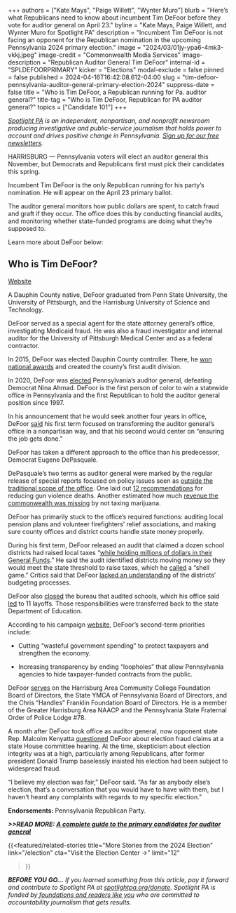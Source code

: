 +++
authors = ["Kate Mays", "Paige Willett", "Wynter Muro"]
blurb = "Here’s what Republicans need to know about incumbent Tim DeFoor before they vote for auditor general on April 23."
byline = "Kate Mays, Paige Willett, and Wynter Muro for Spotlight PA"
description = "Incumbent Tim DeFoor is not facing an opponent for the Republican nomination in the upcoming Pennsylvania 2024 primary election."
image = "2024/03/01jy-ypa6-4mk3-vkkj.jpeg"
image-credit = "Commonwealth Media Services"
image-description = "Republican Auditor General Tim DeFoor"
internal-id = "SPLDEFOORPRIMARY"
kicker = "Elections"
modal-exclude = false
pinned = false
published = 2024-04-16T16:42:08.612-04:00
slug = "tim-defoor-pennsylvania-auditor-general-primary-election-2024"
suppress-date = false
title = "Who is Tim DeFoor, a Republican running for Pa. auditor general?"
title-tag = "Who is Tim DeFoor, Republican for PA auditor general?"
topics = ["Candidate 101"]
+++

<a href="https://www.spotlightpa.org/"><em>Spotlight PA</em></a><em> is an independent, nonpartisan, and nonprofit newsroom producing investigative and public-service journalism that holds power to account and drives positive change in Pennsylvania. </em><a href="https://www.spotlightpa.org/newsletters"><em>Sign up for our free newsletters</em></a><em>.</em>

HARRISBURG — Pennsylvania voters will elect an auditor general this November, but Democrats and Republicans first must pick their candidates this spring.

Incumbent Tim DeFoor is the only Republican running for his party’s nomination. He will appear on the April 23 primary ballot.

The auditor general monitors how public dollars are spent, to catch fraud and graft if they occur. The office does this by conducting financial audits, and monitoring whether state-funded programs are doing what they’re supposed to.

Learn more about DeFoor below:

<script src="https://www.spotlightpa.org/embed.js" async></script><div data-spl-embed-version="1" data-spl-src="https://www.spotlightpa.org/embeds/newsletter/?cta=Get%20the%20latest%20Spotlight%20PA%20candidate%20guides%2C%20voting%20guides%2C%20and%20other%20election%20stories%20through%20our%20free%20daily%20newsletter.&eyebrow=stay%20informed&preselect=papost"></div>

## Who is Tim DeFoor?

<a href="https://www.defoor4pa.com/meet-tim">Website</a>

A Dauphin County native, DeFoor graduated from Penn State University, the University of Pittsburgh, and the Harrisburg University of Science and Technology.

DeFoor served as a special agent for the state attorney general’s office, investigating Medicaid fraud. He was also a fraud investigator and internal auditor for the University of Pittsburgh Medical Center and as a federal contractor.

In 2015, DeFoor was elected Dauphin County controller. There, he <a href="https://www.dauphincounty.org/news_detail_T14_R36.php">won national awards</a> and created the county’s first audit division.

In 2020, DeFoor was <a href="https://www.phillyvoice.com/2020-election-auditor-general-pennsylvania-timothy-defoor-nina-ahmad-results/">elected</a> Pennsylvania’s auditor general, defeating Democrat Nina Ahmad. DeFoor is the first person of color to win a statewide office in Pennsylvania and the first Republican to hold the auditor general position since 1997.

In his announcement that he would seek another four years in office, DeFoor <a href="https://www.penncapital-star.com/blog/pennsylvania-auditor-general-defoor-announces-reelection-bid/">said</a> his first term focused on transforming the auditor general’s office in a nonpartisan way, and that his second would center on “ensuring the job gets done.”

DeFoor has taken a different approach to the office than his predecessor, Democrat Eugene DePasquale.

DePasquale’s two terms as auditor general were marked by the regular release of special reports focused on policy issues seen as <a href="https://www.pennlive.com/news/2019/07/deep-cut-made-to-pa-auditor-generals-budget-lawmakers-say-they-are-fed-up-with-him-using-his-office-for-his-political-agenda.html">outside the traditional scope of the office</a>. One laid out <a href="https://whyy.org/articles/state-watchdog-releases-recommendations-for-reducing-gun-violence/">12 recommendations</a> for reducing gun violence deaths. Another estimated how much <a href="https://www.inquirer.com/philly/business/cannabis/legalizing-marijuana-pa-auditor-general-tax-revenues-20180719.html">revenue the commonwealth was missing</a> by not taxing marijuana.

DeFoor has primarily stuck to the office’s required functions: auditing local pension plans and volunteer firefighters’ relief associations, and making sure county offices and district courts handle state money properly.

During his first term, DeFoor released an audit that claimed a dozen school districts had raised local taxes “<a href="https://www.paauditor.gov/press-releases/auditor-general-defoor-questions-annual-property-tax-increases-for-12-school-districts-calls-on-legislature-to-close-loopholes">while holding millions of dollars in their General Funds</a>.” He said the audit identified districts moving money so they would meet the state threshold to raise taxes, which he <a href="https://www.inquirer.com/news/auditor-general-defoor-pa-school-districts-act-1-taxes-20230125.html">called</a> a “shell game.” Critics said that DeFoor <a href="https://www.wesa.fm/politics-government/2023-01-30/pa-auditor-general-defoor-responds-to-school-district-audit-criticism">lacked an understanding</a> of the districts’ budgeting processes.

DeFoor also <a href="https://www.pennlive.com/news/2022/03/pa-auditor-general-to-close-school-audit-bureau-says-its-a-way-to-maximize-our-resources.html">closed</a> the bureau that audited schools, which his office said <a href="https://www.pennlive.com/news/2022/05/pa-house-democrats-criticize-auditor-generals-closure-of-school-audit-bureau.html">led</a> to 11 layoffs. Those responsibilities were transferred back to the state Department of Education.

According to his campaign <a href="https://www.defoor4pa.com/meet-tim">website</a>, DeFoor’s second-term priorities include:

- Cutting “wasteful government spending” to protect taxpayers and strengthen the economy.

- Increasing transparency by ending “loopholes” that allow Pennsylvania agencies to hide taxpayer-funded contracts from the public.

DeFoor <a href="https://www.defoor4pa.com/meet-tim">serves</a> on the Harrisburg Area Community College Foundation Board of Directors, the State YMCA of Pennsylvania Board of Directors, and the Chris “Handles” Franklin Foundation Board of Directors. He is a member of the Greater Harrisburg Area NAACP and the Pennsylvania State Fraternal Order of Police Lodge \#78.

A month after DeFoor took office as auditor general, now opponent state Rep. Malcolm Kenyatta <a href="https://www.spotlightpa.org/news/2021/02/timothy-defoor-auditor-general-2020-election-fair-questions/">questioned</a> DeFoor about election fraud claims at a state House committee hearing. At the time, skepticism about election integrity was at a high, particularly among Republicans, after former president Donald Trump baselessly insisted his election had been subject to widespread fraud.

“I believe my election was fair,” DeFoor said. “As far as anybody else’s election, that’s a conversation that you would have to have with them, but I haven’t heard any complaints with regards to my specific election.”

<strong>Endorsements: </strong>Pennsylvania Republican Party.

<strong><em>&gt;&gt;READ MORE: </em></strong><a href="https://www.spotlightpa.org/news/2024/03/pennsylvania-election-2024-auditor-general-candidates-tim-defoor-malcolm-kenyatta-mark-pinsley/"><strong><em>A complete guide to the primary candidates for auditor general</em></strong></a><strong><em></em></strong>

{{<featured/related-stories 
  title="More Stories from the 2024 Election" 
  link="/election"
  cta="Visit the Election Center →"
  limit="12"
>}}

<strong><em>BEFORE YOU GO…</em></strong><em> If you learned something from this article, pay it forward and contribute to Spotlight PA at </em><a href="http://spotlightpa.org/donate"><em>spotlightpa.org/donate</em></a><em>. Spotlight PA is funded by</em><a href="https://www.spotlightpa.org/support"><em> foundations and readers like you</em></a><em> who are committed to accountability journalism that gets results.</em>

